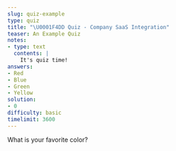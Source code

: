 ```yaml
---
slug: quiz-example
type: quiz
title: "\U0001F4DD Quiz - Company SaaS Integration"
teaser: An Example Quiz
notes:
- type: text
  contents: |
    It's quiz time!
answers:
- Red
- Blue
- Green
- Yellow
solution:
- 0
difficulty: basic
timelimit: 3600
---
```

What is your favorite color?

